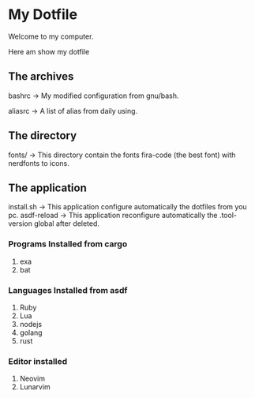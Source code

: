 # My Dotfile

Welcome to my computer.

Here am show my dotfile 

## The archives

bashrc -> My modified configuration from gnu/bash.

aliasrc -> A list of alias from daily using.

## The directory

fonts/ -> This directory contain the fonts fira-code (the best font) with nerdfonts to icons.

## The application

install.sh -> This application configure automatically the dotfiles from you pc.
asdf-reload -> This application reconfigure automatically the .tool-version global after deleted.

### Programs Installed from cargo

1. exa 
2. bat 

### Languages Installed from asdf

1. Ruby
2. Lua
3. nodejs
4. golang 
5. rust 

### Editor installed 
1. Neovim 
2. Lunarvim 
